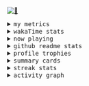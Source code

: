 [![🐙](https://hits.seeyoufarm.com/api/count/incr/badge.svg?url=https%3A%2F%2Fgithub.com%2Fktnkk%2Fhit-counter&count_bg=%23070707&title_bg=%23070707&icon=&icon_color=%23E7E7E7&title=visitors&edge_flat=true)](https://hits.seeyoufarm.com)

<details>
  <summary> <samp>my metrics</samp></summary>
  
  <br>
  
 ![🐳](https://github.com/kkhys/kkhys/blob/main/github-metrics.svg)
  
  ***
</details>

<details>
  <summary> <samp>wakaTime stats</samp></summary>
  
  <br>
  
<!--START_SECTION:waka-->
![Code Time](http://img.shields.io/badge/Code%20Time-5%2C185%20hrs%2023%20mins-blue)

**🐱 My GitHub Data** 

> 📦 5.2 MB Used in GitHub's Storage 
 > 
> 💼 Opted to Hire
 > 
> 📜 9 Public Repositories 
 > 
> 🔑 23 Private Repositories 
 > 
**I'm a Night 🦉** 

```text
🌞 Morning                10530 commits       ███████░░░░░░░░░░░░░░░░░░   28.52 % 
🌆 Daytime                7627 commits        █████░░░░░░░░░░░░░░░░░░░░   20.65 % 
🌃 Evening                16129 commits       ███████████░░░░░░░░░░░░░░   43.68 % 
🌙 Night                  2640 commits        ██░░░░░░░░░░░░░░░░░░░░░░░   07.15 % 
```
📅 **I'm Most Productive on Sunday** 

```text
Monday                   4275 commits        ███░░░░░░░░░░░░░░░░░░░░░░   11.58 % 
Tuesday                  5070 commits        ███░░░░░░░░░░░░░░░░░░░░░░   13.73 % 
Wednesday                5135 commits        ███░░░░░░░░░░░░░░░░░░░░░░   13.91 % 
Thursday                 5169 commits        ████░░░░░░░░░░░░░░░░░░░░░   14.00 % 
Friday                   5387 commits        ████░░░░░░░░░░░░░░░░░░░░░   14.59 % 
Saturday                 5545 commits        ████░░░░░░░░░░░░░░░░░░░░░   15.02 % 
Sunday                   6345 commits        ████░░░░░░░░░░░░░░░░░░░░░   17.18 % 
```


📊 **This Week I Spent My Time On** 

```text
🕑︎ Time Zone: Asia/Tokyo

💬 Programming Languages: 
Other                    32 hrs 22 mins      █████████████░░░░░░░░░░░░   52.54 % 
Java                     16 hrs 26 mins      ███████░░░░░░░░░░░░░░░░░░   26.66 % 
TypeScript               6 hrs 16 mins       ███░░░░░░░░░░░░░░░░░░░░░░   10.17 % 
Play2                    1 hr 27 mins        █░░░░░░░░░░░░░░░░░░░░░░░░   02.36 % 
CSS                      1 hr 2 mins         ░░░░░░░░░░░░░░░░░░░░░░░░░   01.70 % 

🔥 Editors: 
Chrome                   40 hrs              ████████████████░░░░░░░░░   64.90 % 
IntelliJ IDEA            18 hrs 2 mins       ███████░░░░░░░░░░░░░░░░░░   29.28 % 
WebStorm                 3 hrs 34 mins       █░░░░░░░░░░░░░░░░░░░░░░░░   05.81 % 
DataGrip                 0 secs              ░░░░░░░░░░░░░░░░░░░░░░░░░   00.01 % 

💻 Operating System: 
Mac                      61 hrs 38 mins      █████████████████████████   100.00 % 
```


 Last Updated on 2024/11/28 18:45:12 UTC
<!--END_SECTION:waka-->
  
  ***
</details>


<details>
  <summary> <samp>now playing</samp></summary>
  
  <br>
 
 [![🐟](https://spotify-github-profile.vercel.app/api/view?uid=31ryofms4dnv7mrohhepo4c4zgqu&cover_image=true&theme=default&show_offline=false&background_color=121212&bar_color=53b14f&bar_color_cover=false)](https://open.spotify.com/user/31ryofms4dnv7mrohhepo4c4zgqu)
  
  ***
</details>

<details>
  <summary> <samp>github readme stats</samp></summary>
  
  <br>
  
 <p align="left"> 
  <img alt="🐠" src="https://github-readme-stats.vercel.app/api?username=kkhys&count_private=true&show_icons=true&theme=dark&include_all_commits=true" />
  <img alt="🐟" src="https://github-readme-stats.vercel.app/api/top-langs/?username=kkhys&layout=compact&theme=dark&langs_count=10&hide=HTML,CSS,SCSS" />
</p>
  
  ***
</details>

<details>
  <summary> <samp>profile trophies</samp></summary>
  
  <br>
  
  [![🐬](https://github-profile-trophy.vercel.app/?username=kkhys&rank=SECRET,SSS,SS,S,AAA,AA,A&theme=darkhub&row=1&margin-w=10&no-bg=true)](https://github.com/ryo-ma/github-profile-trophy)
  
  ***
</details>

<details>
  <summary> <samp>summary cards</samp></summary>
  
  <br>
  
  ![🐋](https://github-profile-summary-cards.vercel.app/api/cards/profile-details?username=kkhys&theme=github_dark)
  ![🦑](https://github-profile-summary-cards.vercel.app/api/cards/repos-per-language?username=kkhys&theme=github_dark)
  ![🦭](https://github-profile-summary-cards.vercel.app/api/cards/most-commit-language?username=kkhys&theme=github_dark)
  ![🦀](https://github-profile-summary-cards.vercel.app/api/cards/stats?username=kkhys&theme=github_dark)
  ![🦈](https://github-profile-summary-cards.vercel.app/api/cards/productive-time?username=kkhys&theme=github_dark)
  
  ***
</details>

<details>
  <summary> <samp>streak stats</samp></summary>
  
  <br>
  
  [![🐠](http://github-readme-streak-stats.herokuapp.com?user=kkhys&theme=dark)](https://git.io/streak-stats)
  
  ***
</details>

<details>
  <summary> <samp>activity graph</samp></summary>
  
  <br>
  
  [![🐡](https://github-readme-activity-graph.vercel.app/graph?username=kkhys&theme=xcode)](https://github.com/ashutosh00710/github-readme-activity-graph)
  
  ***
</details>
